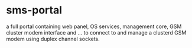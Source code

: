 # sms-portal
a full portal containing web panel, OS services, management core, GSM cluster modem interface and ... to connect to and manage a clusterd GSM modem using duplex channel sockets.
